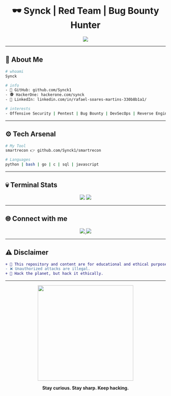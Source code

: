 
<h1 align="center">
    🕶️ Synck | Red Team | Bug Bounty Hunter
</h1>
<p align="center">
  <img src="https://readme-typing-svg.demolab.com/?lines=Red-Team-Enginer+%F0%9F%9A%A9;Bug+Bounty+Hunter+%F0%9F%91%80;Red+Team+Ops+%F0%9F%94%96;DevSecOps+Lover+%F0%9F%91%BB;Never+Stop+Hacking...&center=true&size=22&color=FF0000" />
</p>

---

## 🧠 About Me

```bash
# whoami
Synck

# info
- 🐙 GitHub: github.com/Synck1
- 🕵️ HackerOne: hackerone.com/synck
- 👔 LinkedIn: linkedin.com/in/rafael-soares-martins-330b8b1a1/

# interests
- Offensive Security | Pentest | Bug Bounty | DevSecOps | Reverse Engineering
```

---

## ⚙️ Tech Arsenal

```bash
# My Tool
smartrecon 👉 github.com/Synck1/smartrecon
```

```bash
# Languages
python | bash | go | c | sql | javascript
```

---

## 💀 Terminal Stats

<p align="center">
  <img src="https://github-readme-stats.vercel.app/api?username=Synck1&show_icons=true&theme=radical&border_color=FF0000&icon_color=FF0000" />
  <img src="https://github-readme-stats.vercel.app/api/top-langs/?username=Synck1&layout=compact&theme=radical&border_color=FF0000" />
</p>

---

## 🌐 Connect with me

<p align="center">
  <a href="https://www.linkedin.com/in/rafael-soares-martins-330b8b1a1/" target="_blank">
    <img src="https://img.shields.io/badge/LinkedIn-0077B5?style=for-the-badge&logo=linkedin&logoColor=white"/>
  </a>
  
  <a href="https://hackerone.com/synck" target="_blank">
    <img src="https://img.shields.io/badge/HackerOne-111111?style=for-the-badge&logo=hackerone&logoColor=white"/>
  </a>
</p>

---

## ⚠️ Disclaimer

```diff
+ 🚨 This repository and content are for educational and ethical purposes only.
- ❌ Unauthorized attacks are illegal.
+ 🧠 Hack the planet, but hack it ethically.
```

---

<p align="center">
  <img src="https://media.giphy.com/media/dsKnRuALlWsZG/giphy.gif" width="300">
</p>

<p align="center">
  <b>Stay curious. Stay sharp. Keep hacking.</b>
</p>
